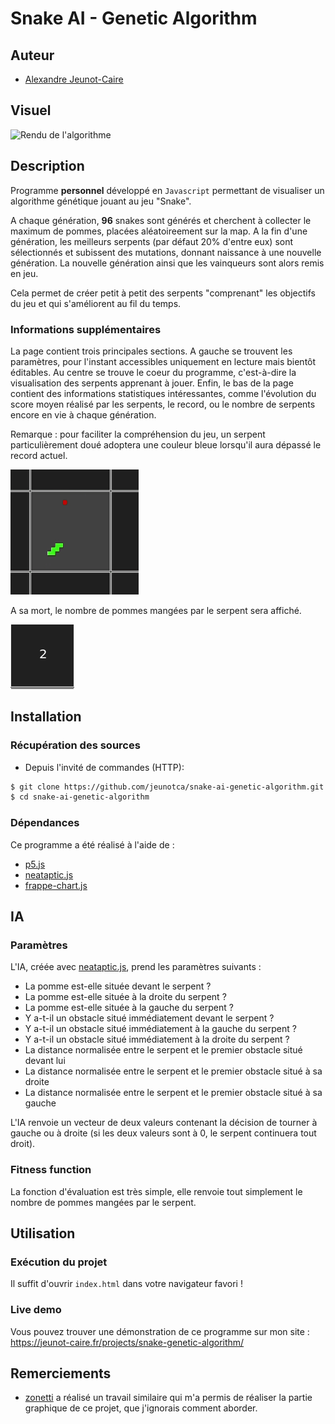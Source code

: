 # Snake AI - Genetic Algorithm

## Auteur

- [Alexandre Jeunot-Caire](https://github.com/jeunotca)

## Visuel

<img src="./img/demo.gif" alt="Rendu de l'algorithme" style="margin: auto;"/>

## Description

Programme <b>personnel</b> développé en `Javascript` permettant de visualiser un algorithme génétique jouant au jeu "Snake".

A chaque génération, **96** snakes sont générés et cherchent à collecter le maximum de pommes, placées aléatoireement sur la map. A la fin d'une génération, les meilleurs serpents (par défaut 20% d'entre eux) sont sélectionnés et subissent des mutations, donnant naissance à une nouvelle génération. La nouvelle génération ainsi que les vainqueurs sont alors remis en jeu.

Cela permet de créer petit à petit des serpents "comprenant" les objectifs du jeu et qui s'améliorent au fil du temps.

### Informations supplémentaires

La page contient trois principales sections. A gauche se trouvent les paramètres, pour l'instant accessibles uniquement en lecture mais bientôt éditables. Au centre se trouve le coeur du programme, c'est-à-dire la visualisation des serpents apprenant à jouer. Enfin, le bas de la page contient des informations statistiques intéressantes, comme l'évolution du score moyen réalisé par les serpents, le record, ou le nombre de serpents encore en vie à chaque génération.

Remarque : pour faciliter la compréhension du jeu, un serpent particulièrement doué adoptera une couleur bleue lorsqu'il aura dépassé le record actuel.

<img src="./img/new-record.gif" alt="When a snake beats the highscore" style="margin: auto;"/>

A sa mort, le nombre de pommes mangées par le serpent sera affiché.

<img src="./img/score.png" alt="Score of a snake" style="margin: auto;"/>

## Installation

### Récupération des sources

* Depuis l'invité de commandes (HTTP):
```bash
$ git clone https://github.com/jeunotca/snake-ai-genetic-algorithm.git
$ cd snake-ai-genetic-algorithm
```

### Dépendances

Ce programme a été réalisé à l'aide de :
- [p5.js](https://p5js.org/)
- [neataptic.js](https://wagenaartje.github.io/neataptic/)
- [frappe-chart.js](https://frappe.io/charts)

###

## IA

### Paramètres

L'IA, créée avec [neataptic.js](https://wagenaartje.github.io/neataptic/), prend les paramètres suivants :
- La pomme est-elle située devant le serpent ?
- La pomme est-elle située à la droite du serpent ?
- La pomme est-elle située à la gauche du serpent ?
- Y a-t-il un obstacle situé immédiatement devant le serpent ?
- Y a-t-il un obstacle situé immédiatement à la gauche du serpent ?
- Y a-t-il un obstacle situé immédiatement à la droite du serpent ?
- La distance normalisée entre le serpent et le premier obstacle situé devant lui
- La distance normalisée entre le serpent et le premier obstacle situé à sa droite
- La distance normalisée entre le serpent et le premier obstacle situé à sa gauche

L'IA renvoie un vecteur de deux valeurs contenant la décision de tourner à gauche ou à droite (si les deux valeurs sont à 0, le serpent continuera tout droit).

### Fitness function

La fonction d'évaluation est très simple, elle renvoie tout simplement le nombre de pommes mangées par le serpent.

## Utilisation

### Exécution du projet

Il suffit d'ouvrir `index.html` dans votre navigateur favori !

### Live demo

Vous pouvez trouver une démonstration de ce programme sur mon site : https://jeunot-caire.fr/projects/snake-genetic-algorithm/

## Remerciements

- [zonetti](https://github.com/zonetti/snake-neural-network) a réalisé un travail similaire qui m'a permis de réaliser la partie graphique de ce projet, que j'ignorais comment aborder.
